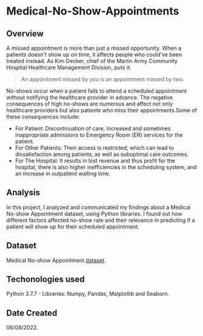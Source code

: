 # Medical-No-Show-Appointments

## Overview
A missed appointment is more than just a missed opportunity. When a patients doesn't show up on time, it affects people who could've been treated instead. As Kim Decker, chief of the Martin Army Community Hospital Healthcare Management Division, puts it:

> An appointment missed by you is an appointment missed by two.

No-shows occur when a patient fails to attend a scheduled appointment without notifying the healthcare provider in advance. The negative consequences of high no-shows are numerous and affect not only healthcare providers but also patients who miss their appointments.Some of these consequences include: 

* For Patient: Discontinuation of care, increased and sometimes inappropriate admissions to Emergency Room (ER) services for the patient.
* For Other Patients: Their access is restricted, which can lead to dissatisfaction among patients, as well as suboptimal care outcomes. 
* For The Hospital: It results in lost revenue and thus profit for the hospital, there is also higher inefficiencies in the scheduling system, and an increase in outpatient waiting time.

## Analysis
In this project, I analyzed and communicated my findings about a Medical No-show Appointment dataset, using Python libraries. I found out how different factors affected no-show rate and their relevance in predicting if a patient will show up for their scheduled appointment.

## Dataset
Medical No-show Appointment [dataset](https://www.google.com/url?q=https://d17h27t6h515a5.cloudfront.net/topher/2017/October/59dd2e9a_noshowappointments-kagglev2-may-2016/noshowappointments-kagglev2-may-2016.csv&sa=D&source=editors&ust=1659480994388182&usg=AOvVaw0zZDSpomJo-ZBKOrcFY-uV).

## Techonologies used
Python 3.7.7 - Libraries: Numpy, Pandas, Matplotlib and Seaborn.

## Date Created
06/08/2022.
